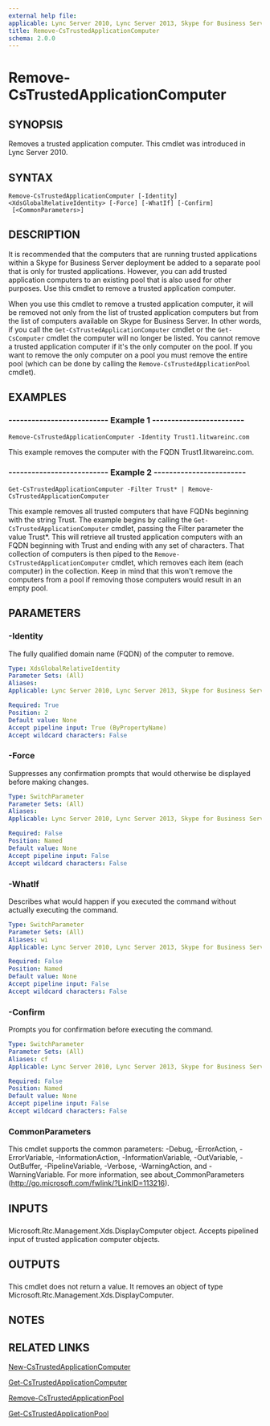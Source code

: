 ```yaml
---
external help file: 
applicable: Lync Server 2010, Lync Server 2013, Skype for Business Server 2015, Skype for Business Server 2019
title: Remove-CsTrustedApplicationComputer
schema: 2.0.0
---
```


# Remove-CsTrustedApplicationComputer

## SYNOPSIS
Removes a trusted application computer.
This cmdlet was introduced in Lync Server 2010.


## SYNTAX

```
Remove-CsTrustedApplicationComputer [-Identity] <XdsGlobalRelativeIdentity> [-Force] [-WhatIf] [-Confirm]
 [<CommonParameters>]
```

## DESCRIPTION
It is recommended that the computers that are running trusted applications within a Skype for Business Server deployment be added to a separate pool that is only for trusted applications.
However, you can add trusted application computers to an existing pool that is also used for other purposes.
Use this cmdlet to remove a trusted application computer.

When you use this cmdlet to remove a trusted application computer, it will be removed not only from the list of trusted application computers but from the list of computers available on Skype for Business Server.
In other words, if you call the `Get-CsTrustedApplicationComputer` cmdlet or the `Get-CsComputer` cmdlet the computer will no longer be listed.
You cannot remove a trusted application computer if it's the only computer on the pool.
If you want to remove the only computer on a pool you must remove the entire pool (which can be done by calling the `Remove-CsTrustedApplicationPool` cmdlet).


## EXAMPLES

### -------------------------- Example 1 ------------------------
```
Remove-CsTrustedApplicationComputer -Identity Trust1.litwareinc.com
```

This example removes the computer with the FQDN Trust1.litwareinc.com.


### -------------------------- Example 2 ------------------------
```
Get-CsTrustedApplicationComputer -Filter Trust* | Remove-CsTrustedApplicationComputer
```

This example removes all trusted computers that have FQDNs beginning with the string Trust.
The example begins by calling the `Get-CsTrustedApplicationComputer` cmdlet, passing the Filter parameter the value Trust*.
This will retrieve all trusted application computers with an FQDN beginning with Trust and ending with any set of characters.
That collection of computers is then piped to the `Remove-CsTrustedApplicationComputer` cmdlet, which removes each item (each computer) in the collection.
Keep in mind that this won't remove the computers from a pool if removing those computers would result in an empty pool.


## PARAMETERS

### -Identity
The fully qualified domain name (FQDN) of the computer to remove.

```yaml
Type: XdsGlobalRelativeIdentity
Parameter Sets: (All)
Aliases: 
Applicable: Lync Server 2010, Lync Server 2013, Skype for Business Server 2015, Skype for Business Server 2019

Required: True
Position: 2
Default value: None
Accept pipeline input: True (ByPropertyName)
Accept wildcard characters: False
```

### -Force
Suppresses any confirmation prompts that would otherwise be displayed before making changes.

```yaml
Type: SwitchParameter
Parameter Sets: (All)
Aliases: 
Applicable: Lync Server 2010, Lync Server 2013, Skype for Business Server 2015, Skype for Business Server 2019

Required: False
Position: Named
Default value: None
Accept pipeline input: False
Accept wildcard characters: False
```

### -WhatIf
Describes what would happen if you executed the command without actually executing the command.

```yaml
Type: SwitchParameter
Parameter Sets: (All)
Aliases: wi
Applicable: Lync Server 2010, Lync Server 2013, Skype for Business Server 2015, Skype for Business Server 2019

Required: False
Position: Named
Default value: None
Accept pipeline input: False
Accept wildcard characters: False
```

### -Confirm
Prompts you for confirmation before executing the command.

```yaml
Type: SwitchParameter
Parameter Sets: (All)
Aliases: cf
Applicable: Lync Server 2010, Lync Server 2013, Skype for Business Server 2015, Skype for Business Server 2019

Required: False
Position: Named
Default value: None
Accept pipeline input: False
Accept wildcard characters: False
```

### CommonParameters
This cmdlet supports the common parameters: -Debug, -ErrorAction, -ErrorVariable, -InformationAction, -InformationVariable, -OutVariable, -OutBuffer, -PipelineVariable, -Verbose, -WarningAction, and -WarningVariable. For more information, see about_CommonParameters (http://go.microsoft.com/fwlink/?LinkID=113216).

## INPUTS

###  
Microsoft.Rtc.Management.Xds.DisplayComputer object.
Accepts pipelined input of trusted application computer objects.

## OUTPUTS

###  
This cmdlet does not return a value.
It removes an object of type Microsoft.Rtc.Management.Xds.DisplayComputer.

## NOTES

## RELATED LINKS

[New-CsTrustedApplicationComputer](New-CsTrustedApplicationComputer.md)

[Get-CsTrustedApplicationComputer](Get-CsTrustedApplicationComputer.md)

[Remove-CsTrustedApplicationPool](Remove-CsTrustedApplicationPool.md)

[Get-CsTrustedApplicationPool](Get-CsTrustedApplicationPool.md)

